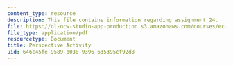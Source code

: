 ```yaml
---
content_type: resource
description: This file contains information regarding assignment 24.
file: https://ol-ocw-studio-app-production.s3.amazonaws.com/courses/ec-050-recreate-experiments-from-history-inform-the-future-from-the-past-galileo-january-iap-2010/646c45fe9589b0389396635395cf92d8_MITEC_050IAP10_assn24.pdf
file_type: application/pdf
resourcetype: Document
title: Perspective Activity
uid: 646c45fe-9589-b038-9396-635395cf92d8
---
```

